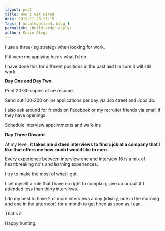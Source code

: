 ```yaml
--- 
layout: post 
title: How I Get Hired
date: 2019-11-28 23:15
Tags: [ uncategorized, blog ]
permalink: /build-order-apply/ 
author: Kevin Olega 
--- 
```

I use a three-leg strategy when looking for work.

If it were me applying here’s what I’d do. 

I have done this for different positions in the past and I’m sure it will still work. 

**Day One and Day Two**. 

Print 20-30 copies of my resume. 

Send out 100-200 online applications per day via Job street and Jobs db. 

I also ask around for friends on Facebook or my recruiter friends via email if they have openings. 

Schedule interview appointments and walk-ins 

**Day Three Onward**.

At my level, **it takes me sixteen interviews to find a job at a company that I like that offers me how much I would like to earn**.

Every experience between interview one and interview 16 is a mix of heartbreaking no's and learning experiences. 

I try to make the most of what I got.

I set myself a rule that I have no right to complain, give up or quit if I attended less than thirty interviews.

I do my best to have 2 or more interviews a day (ideally, one in the morning and one in the afternoon) for a month to get hired as soon as I can.

That's it.

Happy hunting. 